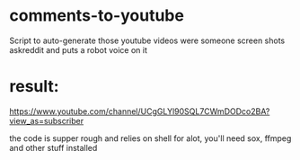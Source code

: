 # comments-to-youtube
Script to auto-generate those youtube videos were someone screen shots askreddit and puts a robot voice on it


# result:
https://www.youtube.com/channel/UCgGLYl90SQL7CWmDODco2BA?view_as=subscriber

the code is supper rough and relies on shell for alot, you'll need sox, ffmpeg and other stuff installed